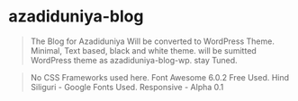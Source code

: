 # azadiduniya-blog
> The Blog for Azadiduniya
> Will be converted to WordPress Theme.
> Minimal, Text based, black and white theme.
> will be sumitted WordPress theme as azadiduniya-blog-wp.
> stay Tuned.

> No CSS Frameworks used here.
> Font Awesome 6.0.2 Free Used.
> Hind Siliguri - Google Fonts Used.
> Responsive - Alpha 0.1
